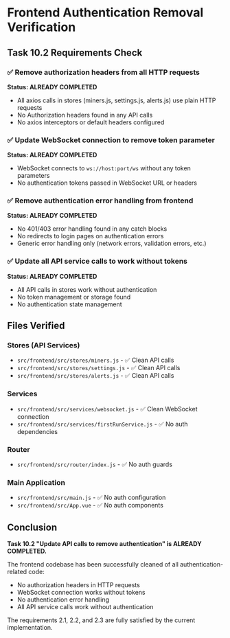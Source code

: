 # Frontend Authentication Removal Verification

## Task 10.2 Requirements Check

### ✅ Remove authorization headers from all HTTP requests
**Status: ALREADY COMPLETED**
- All axios calls in stores (miners.js, settings.js, alerts.js) use plain HTTP requests
- No Authorization headers found in any API calls
- No axios interceptors or default headers configured

### ✅ Update WebSocket connection to remove token parameter  
**Status: ALREADY COMPLETED**
- WebSocket connects to `ws://host:port/ws` without any token parameters
- No authentication tokens passed in WebSocket URL or headers

### ✅ Remove authentication error handling from frontend
**Status: ALREADY COMPLETED**  
- No 401/403 error handling found in any catch blocks
- No redirects to login pages on authentication errors
- Generic error handling only (network errors, validation errors, etc.)

### ✅ Update all API service calls to work without tokens
**Status: ALREADY COMPLETED**
- All API calls in stores work without authentication
- No token management or storage found
- No authentication state management

## Files Verified

### Stores (API Services)
- `src/frontend/src/stores/miners.js` - ✅ Clean API calls
- `src/frontend/src/stores/settings.js` - ✅ Clean API calls  
- `src/frontend/src/stores/alerts.js` - ✅ Clean API calls

### Services
- `src/frontend/src/services/websocket.js` - ✅ Clean WebSocket connection
- `src/frontend/src/services/firstRunService.js` - ✅ No auth dependencies

### Router
- `src/frontend/src/router/index.js` - ✅ No auth guards

### Main Application
- `src/frontend/src/main.js` - ✅ No auth configuration
- `src/frontend/src/App.vue` - ✅ No auth components

## Conclusion

**Task 10.2 "Update API calls to remove authentication" is ALREADY COMPLETED.**

The frontend codebase has been successfully cleaned of all authentication-related code:
- No authorization headers in HTTP requests
- WebSocket connection works without tokens
- No authentication error handling
- All API service calls work without authentication

The requirements 2.1, 2.2, and 2.3 are fully satisfied by the current implementation.